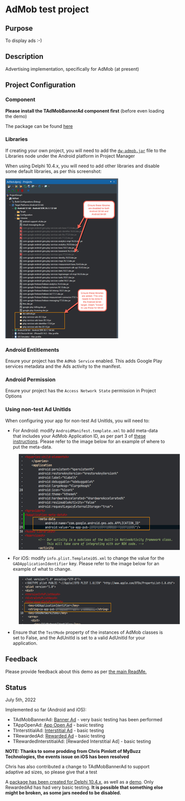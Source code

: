 # AdMob test project

## Purpose

To display ads :-)

## Description

Advertising implementation, specifically for AdMob (at present)

## Project Configuration

### Component

**Please install the TAdMobBannerAd component first** (before even loading the demo)

The package can be found [here](https://github.com/DelphiWorlds/Playground/tree/main/Packages/D110) 

### Libraries

If creating your own project, you will need to add the [`dw-admob.jar`](https://github.com/DelphiWorlds/Playground/blob/master/Lib/dw-admob.jar) file to the Libraries node under the Android platform in Project Manager

When using Delphi 10.4.x, you will need to add other libraries and disable some default libraries, as per this screenshot:

<img src="./Screenshots/D104ProjectManager.png" alt="PM" height="500">

### Android Entitlements

Ensure your project has the `AdMob Service` enabled. This adds Google Play services metadata and the Ads activity to the manifest.

### Android Permission

Ensure your project has the `Access Network State` permission in Project Options

### Using non-test Ad UnitIds

When configuring your app for non-test Ad UnitIds, you will need to:

* For Android: modify `AndroidManifest.template.xml` to add meta-data that includes your AdMob Application ID, as per part 3 of [these instructions](https://developers.google.com/admob/android/quick-start?hl=en-US#import_the_mobile_ads_sdk). Please refer to the image below for an example of where to put the meta-data. 
  
<img style="margin-left: 3em;" src="./Screenshots/AndroidManifestTemplateAppId.png" alt="PM" height="300"/>

* For iOS: modify `info.plist.TemplateiOS.xml` to change the value for the `GADApplicationIdentifier` key. Please refer to the image below for an example of what to change. 
  
<img style="margin-left: 3em;" src="./Screenshots/iOSInfoPListTemplateAppId.png" alt="PM" height="150"/>

* Ensure that the `TestMode` property of the instances of AdMob classes is set to False, and the AdUnitId is set to a valid AdUnitId for your application.

## Feedback

Please provide feedback about this demo as per [the main ReadMe.](https://github.com/DelphiWorlds/Playground/blob/main/Readme.md)

## Status

July 5th, 2022

Implemented so far (Android and iOS):

* TAdMobBannerAd:  [Banner Ad](https://developers.google.com/admob/android/banner)  - very basic testing has been performed
* TAppOpenAd: [App Open Ad](https://developers.google.com/admob/android/app-open) - basic testing
* TInterstitialAd: [Interstitial Ad](https://developers.google.com/admob/android/interstitial) - basic testing
* TRewardedAd: [Rewarded Ad](https://developers.google.com/admob/android/rewarded) - basic testing
* TRewardedInterstitialAd: [Rewarded Interstitial Ad] - basic testing

**NOTE: Thanks to some prodding from Chris Pimlott of MyBuzz Technologies, the events issue on iOS has been resolved**

Chris has also contributed a change to TAdMobBannerAd to support adaptive ad sizes, so please give that a test

A [package has been created for Delphi 10.4.x](https://github.com/DelphiWorlds/Playground/tree/main/Packages/D104), as well as a [demo](https://github.com/DelphiWorlds/Playground/tree/main/Demos/AdMob/D104). Only RewardedAd has had very basic testing. **It is possible that something else might be broken, as some jars needed to be disabled.**


